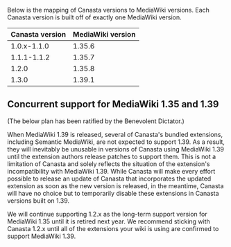 Below is the mapping of Canasta versions to MediaWiki versions. Each Canasta version is built off of exactly one MediaWiki version.

| Canasta version | MediaWiki version |
| --- | --- |
| 1.0.x-1.1.0 | 1.35.6 |
| 1.1.1-1.1.2 | 1.35.7 |
| 1.2.0 | 1.35.8 |
| 1.3.0 | 1.39.1 |

## Concurrent support for MediaWiki 1.35 and 1.39
(The below plan has been ratified by the Benevolent Dictator.)

When MediaWiki 1.39 is released, several of Canasta's bundled extensions, including Semantic MediaWiki, are not expected to support 1.39. As a result, they will inevitably be unusable in versions of Canasta using MediaWiki 1.39 until the extension authors release patches to support them. This is not a limitation of Canasta and solely reflects the situation of the extension's incompatibility with MediaWiki 1.39. While Canasta will make every effort possible to release an update of Canasta that incorporates the updated extension as soon as the new version is released, in the meantime, Canasta will have no choice but to temporarily disable these extensions in Canasta versions built on 1.39.

We will continue supporting 1.2.x as the long-term support version for MediaWiki 1.35 until it is retired next year. We recommend sticking with Canasta 1.2.x until all of the extensions your wiki is using are confirmed to support MediaWiki 1.39.
